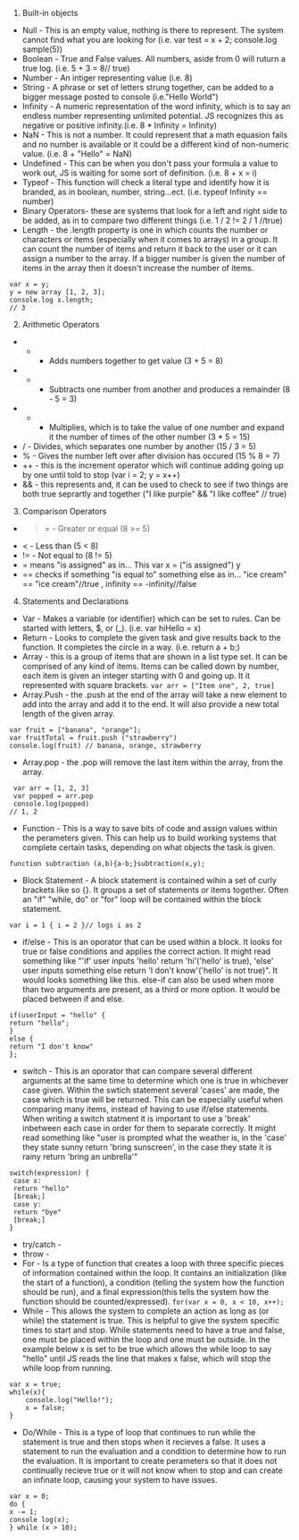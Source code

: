 1. Built-in objects
  * Null -  This is an empty value, nothing is there to represent. The system cannot find what you are looking for (i.e. var test = x + 2; console.log sample(5))
  * Boolean - True and False values. All numbers, aside from 0 will ruturn a true log. (i.e. 5 + 3 = 8// true) 
  * Number - An intiger representing value (i.e. 8)
  * String - A phrase or set of letters strung together, can be added to a bigger message posted to console (i.e."Hello World")
  * Infinity - A numeric representation of the word infinity, which is to say an endless number representing unlimited   potential. JS recognizes this as negative or positive infinity.(i.e. 8 * Infinity = Infinity)
  * NaN - This is not a number. It could represent that a math equasion fails and no number is available or it could be a different kind of non-numeric value. (i.e. 8 + "Hello" = NaN)
  * Undefined - This can be when you don't pass your formula a value to work out, JS is waiting for some sort of definition. (i.e. 8 + x = i)
  * Typeof - This function will check a literal type and identify how it is branded, as in boolean, number, string...ect. (i.e. typeof Infinity == number)
  * Binary Operators- these are systems that look for a left and right side to be added, as in to compare two different things (i.e. 1 / 2 != 2 / 1 //true)
  * Length - the .length property is one in which counts the number or characters or items (especially when it comes to arrays) in a group. It can count the number of items and return it back to the user or it can assign a number to the array. If a bigger number is given the number of items in the array then it doesn't increase the number of items. 
 ````
var x = y;
y = new array [1, 2, 3];
console.log x.length;
// 3
````
2. Arithmetic Operators
  * + - Adds numbers together to get value (3 + 5 = 8)
  * - - Subtracts one number from another and produces a remainder (8 - 5 = 3)
  * * - Multiplies, which is to take the value of one number and expand it the number of times of the other number (3 * 5 = 15)
  * / - Divides, which separates one number by another (15 / 3 = 5)
  * % - Gives the number left over after division has occured (15 % 8 = 7)
  * ++ - this is the increment operator which will continue adding going up by one until told to stop (var i = 2; y = x++)
  * && - this represents and, it can be used to check to see if two things are both true seprartly and together ("I like purple" && "I like coffee" // true)
3. Comparison Operators
  * >= - Greater or equal (8 >= 5)
  * < - Less than (5 < 8)
  * != - Not equal to (8 != 5)
  * = means "is assigned" as in... This var x = ("is assigned") y
  * == checks if something "is equal to" something else as in... "ice cream" == "ice cream"//true , infinity == -infinity//false
4. Statements and Declarations
  *  Var - Makes a variable (or identifier) which can be set to rules. Can be started with letters, $, or (_). (i.e. var hiHello = x)
  *  Return - Looks to complete the given task and give results back to the function. It completes the circle in a way. (i.e. return a + b;)
  *  Array - this is a group of items that are shown in a list type set. It can be comprised of any kind of items. Items can be called down by number, each item is given an integer starting with 0 and going up. It it represented with square brackets. 
  ````var arr = ["Item one", 2, true]````
  * Array.Push - the .push at the end of the array will take a new element to add into the array and add it to the end. It will also provide a new total length of the given array. 
 ````
 var fruit = ["banana", "orange"];
 var fruitTotal = fruit.push ("strawberry")
 console.log(fruit) // banana, orange, strawberry
````
  * Array.pop - the .pop will remove the last item within the array, from the array. 
````
 var arr = [1, 2, 3]
 var popped = arr.pop 
 console.log(popped)
// 1, 2
````
  *  Function - This is a way to save bits of code and assign values within the perameters given. This can help us to build working systems that complete certain tasks, depending on what objects the task is given. 
````
function subtraction (a,b){a-b;}subtraction(x,y);
````
  * Block Statement - A block statement is contained wihin a set of curly brackets like so {}. It groups a set of statements or items together. Often an "if" "while, do" or "for" loop will be contained within the block statement. 
````
var i = 1 { i = 2 }// logs i as 2
````
  * if/else - This is an oporator that can be used within a block. It looks for true or false conditions and applies the correct action. It might read something like "'if' user inputs 'hello' return 'hi'('hello' is true), 'else' user inputs something else return 'I don't know'('hello' is not true)". It would looks something like this. else-if can also be used when more than two arguments are present, as a third or more option. It would be placed between if and else. 
````
if(userInput = "hello" {
return "hello";
}
else {
return "I don't know"
};
````
  * switch - This is an oporator that can compare several different arguments at the same time to determine which one is true in whichever case given. Within the swtich statement several 'cases' are made, the case which is true will be returned. This can be especially useful when comparing many items, instead of having to use if/else statements. When writing a switch statment it is important to use a 'break' inbetween each case in order for them to separate correctly. It might read something like "user is prompted what the weather is, in the 'case' they state sunny return 'bring sunscreen', in the case they state it is rainy return 'bring an unbrella'"
````
switch(expression) {
 case x:
 return "hello"
 [break;]
 case y:
 return "bye"
 [break;]
}
````
  * try/catch - 
  * throw - 
  *  For - Is a type of function that creates a loop with three specific pieces of information contained within the loop. It contains an initialization (like the start of a function), a condition (telling the system how the function should be run), and a final expression(this tells the system how the function should be counted/expressed). 
````for(var x = 0, x < 10, x++);````
  * While - This allows the system to complete an action as long as (or while) the statement is true. This is helpful to give the system specific times to start and stop. While statements need to have a true and false, one must be placed within the loop and one must be outside. In the example below x is set to be true which allows the while loop to say "hello" until JS reads the line that makes x false, which will stop the while loop from running. 
````
var x = true;
while(x){
	console.log("Hello!");
	x = false;
}
````
  * Do/While - This is a type of loop that continues to run while the statement is true and then stops when it recieves a false. It uses a statement to run the evaluation and a condition to determine how to run the evaluation. It is important to create perameters so that it does not continually recieve true or it will not know when to stop and can create an infinate loop, causing your system to have issues. 
````
var x = 0;
do {
x -= 1;
console log(x);
} while (x > 10);
````
